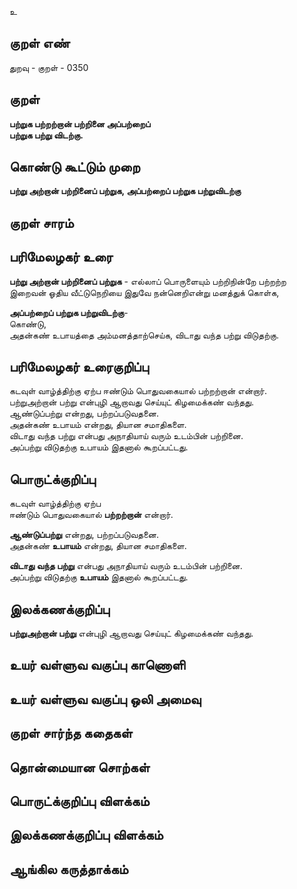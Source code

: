 உ

## குறள் எண் 

துறவு - குறள் - 0350  

## குறள் 

**பற்றுக பற்றற்றான் பற்றினை அப்பற்றைப்  
பற்றுக பற்று விடற்கு.**

## கொண்டு கூட்டும் முறை

**பற்று அற்றான் பற்றினைப் பற்றுக, அப்பற்றைப் பற்றுக பற்றுவிடற்கு**

## குறள் சாரம் 


## பரிமேலழகர் உரை

**பற்று அற்றான் பற்றினைப் பற்றுக** - எல்லாப் பொருளையும் பற்றிநின்றே பற்றற்ற இறைவன் ஓதிய வீட்டுநெறியை இதுவே நன்னெறிஎன்று மனத்துக் கொள்க,   

**அப்பற்றைப் பற்றுக பற்றுவிடற்கு**-  
கொண்டு,  
அதன்கண் உபாயத்தை அம்மனத்தாற்செய்க, விடாது வந்த பற்று விடுதற்கு. 

## பரிமேலழகர் உரைகுறிப்பு   

கடவுள் வாழ்த்திற்கு ஏற்ப ஈண்டும் பொதுவகையால் பற்றற்றான் என்றார்.  
பற்றுஅற்றான் பற்று என்புழி ஆறாவது செய்யுட் கிழமைக்கண் வந்தது.  
ஆண்டுப்பற்று என்றது, பற்றப்படுவதனை.   
அதன்கண் உபாயம் என்றது, தியான சமாதிகளை.  
விடாது வந்த பற்று என்பது அநாதியாய் வரும் உடம்பின் பற்றினை.  
அப்பற்று விடுதற்கு உபாயம் இதனால் கூறப்பட்டது.    

## பொருட்க்குறிப்பு   

கடவுள் வாழ்த்திற்கு ஏற்ப   
ஈண்டும் பொதுவகையால் **பற்றற்றான்** என்றார்.  
 
**ஆண்டுப்பற்று** என்றது, பற்றப்படுவதனை.   
அதன்கண் **உபாயம்** என்றது, தியான சமாதிகளை.  

**விடாது வந்த பற்று** என்பது அநாதியாய் வரும் உடம்பின் பற்றினை.  
அப்பற்று விடுதற்கு **உபாயம்** இதனால் கூறப்பட்டது.    


## இலக்கணக்குறிப்பு  

**பற்றுஅற்றான் பற்று** என்புழி ஆறாவது செய்யுட் கிழமைக்கண் வந்தது.   

## உயர் வள்ளுவ வகுப்பு காணொளி


## உயர் வள்ளுவ வகுப்பு ஒலி அமைவு 

 
## குறள் சார்ந்த கதைகள் 


## தொன்மையான சொற்கள்


## பொருட்க்குறிப்பு விளக்கம்


## இலக்கணக்குறிப்பு விளக்கம்


## ஆங்கில கருத்தாக்கம் 


